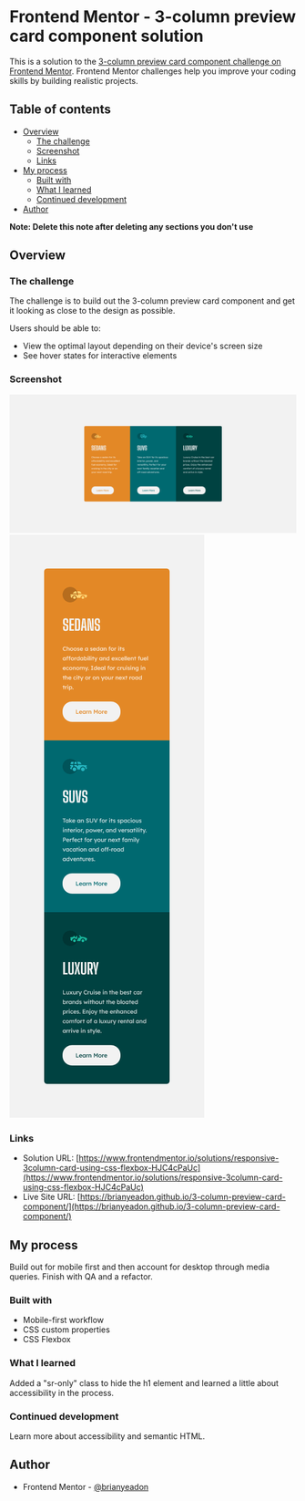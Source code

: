# Frontend Mentor - 3-column preview card component solution

This is a solution to the [3-column preview card component challenge on Frontend Mentor](https://www.frontendmentor.io/solutions/responsive-3column-card-using-css-flexbox-HJC4cPaUc). Frontend Mentor challenges help you improve your coding skills by building realistic projects.

## Table of contents

- [Overview](#overview)
  - [The challenge](#the-challenge)
  - [Screenshot](#screenshot)
  - [Links](#links)
- [My process](#my-process)
  - [Built with](#built-with)
  - [What I learned](#what-i-learned)
  - [Continued development](#continued-development)
- [Author](#author)

**Note: Delete this note after deleting any sections you don't use**

## Overview

### The challenge

The challenge is to build out the 3-column preview card component and get it looking as close to the design as possible.

Users should be able to:

- View the optimal layout depending on their device's screen size
- See hover states for interactive elements

### Screenshot

![screenshot of my desktop solution to 3-column preview card component challenge](./screenshots/screenshot-desktop.png)
![screenshot of my mobile solution to 3-column preview card component challenge](./screenshots/screenshot-mobile.png)

### Links

- Solution URL: [https://www.frontendmentor.io/solutions/responsive-3column-card-using-css-flexbox-HJC4cPaUc](https://www.frontendmentor.io/solutions/responsive-3column-card-using-css-flexbox-HJC4cPaUc)
- Live Site URL: [https://brianyeadon.github.io/3-column-preview-card-component/](https://brianyeadon.github.io/3-column-preview-card-component/)

## My process

Build out for mobile first and then account for desktop through media queries. Finish with QA and a refactor.

### Built with

- Mobile-first workflow
- CSS custom properties
- CSS Flexbox

### What I learned

Added a "sr-only" class to hide the h1 element and learned a little about accessibility in the process.

### Continued development

Learn more about accessibility and semantic HTML.

## Author

- Frontend Mentor - [@brianyeadon](https://www.frontendmentor.io/profile/brianyeadon)

